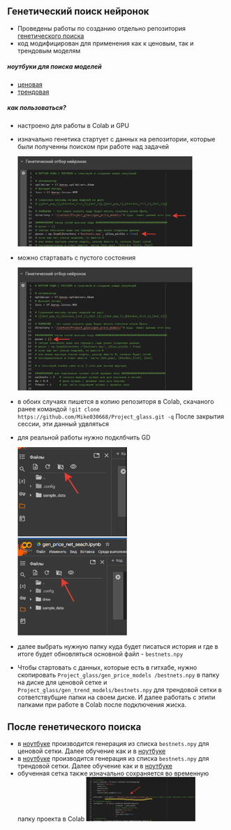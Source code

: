 ## Генетический поиск нейронок
- Проведены работы по созданию отдельно репозитория [генетического поиска](https://github.com/Mike030668/Genetic_generation_net)
- код модифицирован для применения как к ценовым, так и трендовым моделям

##### ноутбуки для поиска моделей
- [ценовая](https://github.com/Mike030668/Project_glass/blob/master/notebooks_gen/gen_price_net_seach.ipynb)
- [трендовая](https://github.com/Mike030668/Project_glass/blob/master/notebooks_gen/train_gen_trend_model.ipynb)

##### как пользоваться?
- настроено для работы в Colab и GPU
- изначально генетика стартует с данных на репозитории, которые были полученны поиском при работе над задачей
  
  <img src="images/gen_seach_1.png" alt="png"  width="400"/>
  
- можно стартавать с пустого состояния
  
  <img src="images/gen_seach_2.png" alt="png"  width="400"/>
  
- в обоих случаях пишется в копию репозиторя в Colab, скачаного ранее командой `!git clone https://github.com/Mike030668/Project_glass.git -q`
  После закрытия сессии, эти данный удвляться

- для реальной работы нужно подклбчить GD

  <img src="images/GD_colab_2.png" alt="png"  width="250"/> <img src="images/GD_colab_1.png" alt="png"  width="250"/>

- далее выбрать нужную папку куда будет писаться история и где в итоге будет обновляться основной файл - `bestnets.npy`
- Чтобы стартовать с данных, которые есть в гитхабе, нужно скопировать `Project_glass/gen_price_models
/bestnets.npy` в папку на диске для ценовой сетке и `Project_glass/gen_trend_models/bestnets.npy` для трендовой сетки в сответствубщие папки на своем диске.
И далее работать с этипи папками при работе в Colab после подключения жиска.

## После генетического поиска
- в [ноутбуке](https://github.com/Mike030668/Project_glass/blob/master/notebooks_gen/train_gen_price_model.ipynb) производится генерация из списка `bestnets.npy` для ценовой сетки. Далее обучение как и в  [ноутбуке](https://github.com/Mike030668/Project_glass/blob/master/notebooks/train_predprice_model.ipynb)
- в [ноутбуке](https://github.com/Mike030668/Project_glass/blob/master/notebooks_gen/train_gen_trend_model.ipynb) производится генерация из списка `bestnets.npy` для трендовой сетки. Далее обучение как и в  [ноутбуке](https://github.com/Mike030668/Project_glass/blob/master/notebooks/train_predtrend_model.ipynb)
- обученная сетка также изначально сохраняется во временную папку проекта в Colab
  <img src="notebooks_gen/images/save_dir.png" alt="png"  width="250"/> 
